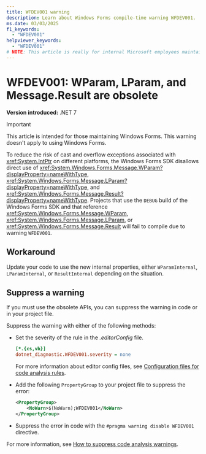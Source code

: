```yaml
---
title: WFDEV001 warning
description: Learn about Windows Forms compile-time warning WFDEV001. 'WParam', 'LParam', 'Result' are obsolete internally to Windows Forms.
ms.date: 03/03/2025
f1_keywords:
  - "WFDEV001"
helpviewer_keywords:
  - "WFDEV001"
# NOTE: This article is really for internal Microsoft employees maintaining Windows Forms
---
```

# WFDEV001: WParam, LParam, and Message.Result are obsolete

**Version introduced:** .NET 7

> [!IMPORTANT]
> This article is intended for those maintaining Windows Forms. This warning doesn't apply to using Windows Forms.

To reduce the risk of cast and overflow exceptions associated with <xref:System.IntPtr> on different platforms, the Windows Forms SDK disallows direct use of <xref:System.Windows.Forms.Message.WParam?displayProperty=nameWithType>, <xref:System.Windows.Forms.Message.LParam?displayProperty=nameWithType>, and <xref:System.Windows.Forms.Message.Result?displayProperty=nameWithType>. Projects that use the `DEBUG` build of the Windows Forms SDK and that reference <xref:System.Windows.Forms.Message.WParam>, <xref:System.Windows.Forms.Message.LParam>, or <xref:System.Windows.Forms.Message.Result> will fail to compile due to warning `WFDEV001`.

## Workaround

Update your code to use the new internal properties, either `WParamInternal`, `LParamInternal`, or `ResultInternal` depending on the situation.

## Suppress a warning

If you must use the obsolete APIs, you can suppress the warning in code or in your project file.

Suppress the warning with either of the following methods:

- Set the severity of the rule in the _.editorConfig_ file.

  ```ini
  [*.{cs,vb}]
  dotnet_diagnostic.WFDEV001.severity = none
  ```

  For more information about editor config files, see [Configuration files for code analysis rules](/dotnet/fundamentals/code-analysis/configuration-files).

- Add the following `PropertyGroup` to your project file to suppress the error:

  ```xml
  <PropertyGroup>
      <NoWarn>$(NoWarn);WFDEV001</NoWarn>
  </PropertyGroup>
  ```

- Suppress the error in code with the `#pragma warning disable WFDEV001` directive.

For more information, see [How to suppress code analysis warnings](/dotnet/fundamentals/code-analysis/suppress-warnings).
